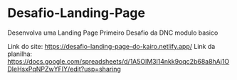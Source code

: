 # Desafio-Landing-Page
Desenvolva uma Landing Page
Primeiro Desafio da DNC modulo basico

Link do site: https://desafio-landing-page-do-kairo.netlify.app/
Link da planilha: https://docs.google.com/spreadsheets/d/1A5OlM3l14nkk9oqc2b68a8hAj1ODleHsxPqNPZwYFIY/edit?usp=sharing
